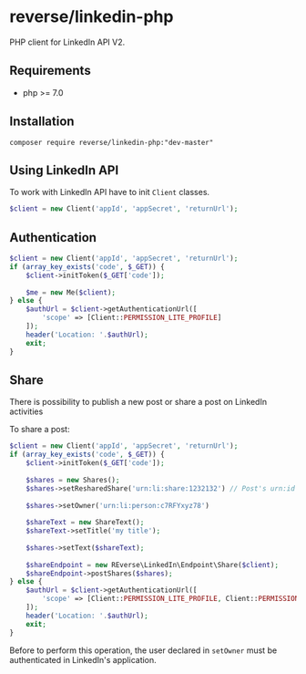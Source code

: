 # reverse/linkedin-php


PHP client for LinkedIn API V2.

## Requirements
 - php >= 7.0

## Installation

```SHELL
composer require reverse/linkedin-php:"dev-master"
```

## Using LinkedIn API
To work with LinkedIn API have to init `Client` classes.

```php
$client = new Client('appId', 'appSecret', 'returnUrl');
```


## Authentication
```php
$client = new Client('appId', 'appSecret', 'returnUrl');
if (array_key_exists('code', $_GET)) {
    $client->initToken($_GET['code']);
    
    $me = new Me($client);
} else {
    $authUrl = $client->getAuthenticationUrl([
        'scope' => [Client::PERMISSION_LITE_PROFILE]
    ]);
    header('Location: '.$authUrl);
    exit;
}
```

## Share

There is possibility to publish a new post or share a post on LinkedIn activities

To share a post:
```php
$client = new Client('appId', 'appSecret', 'returnUrl');
if (array_key_exists('code', $_GET)) {
    $client->initToken($_GET['code']);
    
    $shares = new Shares();
    $shares->setResharedShare('urn:li:share:1232132') // Post's urn:id
    
    $shares->setOwner('urn:li:person:c7RFYxyz78')
    
    $shareText = new ShareText();
    $shareText->setTitle('my title');
    
    $shares->setText($shareText);
    
    $shareEndpoint = new REverse\LinkedIn\Endpoint\Share($client);
    $shareEndpoint->postShares($shares);
} else {
    $authUrl = $client->getAuthenticationUrl([
        'scope' => [Client::PERMISSION_LITE_PROFILE, Client::PERMISSION_W_MEMBER_SOCIAL]
    ]);
    header('Location: '.$authUrl);
    exit;
}
```

Before to perform this operation, the user declared in `setOwner` must be authenticated in LinkedIn's application.